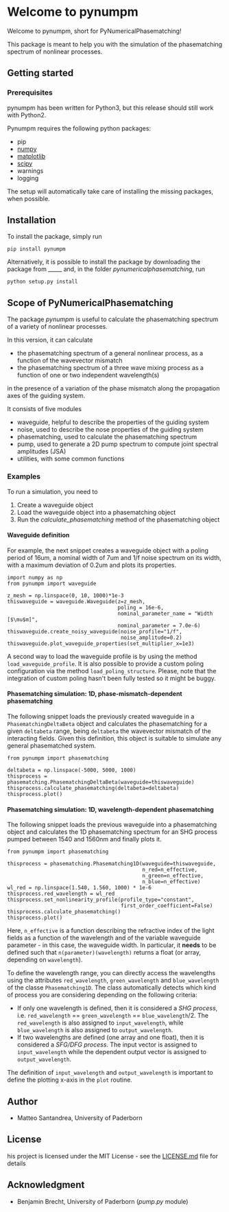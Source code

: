 # Welcome to pynumpm

Welcome to pynumpm, short for PyNumericalPhasematching! 

This package is meant to help you with the simulation of the phasematching spectrum of nonlinear processes.  

## Getting started

### Prerequisites
pynumpm has been written for Python3, but this release should still work with Python2.

Pynumpm requires the following python packages:
    
* pip
* [numpy](http://www.numpy.org/)    
* [matplotlib](https://matplotlib.org)
* [scipy](https://www.scipy.org/)
* warnings
* logging
   
The setup will automatically take care of installing the missing packages, when possible.   

## Installation
To install the package, simply run 

`pip install pynumpm`

Alternatively, it is possible to install the package by downloading the package from _____ and, in the folder *pynumericalphasematching*, run

`python setup.py install`

## Scope of PyNumericalPhasematching
The package *pynumpm* is useful to calculate the phasematching spectrum of a variety of nonlinear processes.

In this version, it can calculate 

* the phasematching spectrum of a general nonlinear process, as a function of the wavevector mismatch
* the phasematching spectrum of a three wave mixing process as a function of one or two independent wavelength(s)

in the presence of a variation of the phase mismatch along the propagation axes of the guiding system.     


It consists of five modules

* waveguide, helpful to describe the properties of the guiding system  
* noise, used to describe the nose properties of the guiding system
* phasematching, used to calculate the phasematching spectrum
* pump, used to generate a 2D pump spectrum to compute joint spectral amplitudes (JSA)
* utilities, with some common functions

### Examples 

To run a simulation, you need to
1. Create a waveguide object
2. Load the waveguide object into a phasematching object
3. Run the *calculate_phasematching* method of the phasematching object

#### Waveguide definition

For example, the next snippet creates a waveguide object with a poling period of 16um, a nominal width of 7um and 1/f 
noise spectrum on its width, with a maximum deviation of 0.2um and plots its properties.
```
import numpy as np
from pynumpm import waveguide

z_mesh = np.linspace(0, 10, 1000)*1e-3
thiswaveguide = waveguide.Waveguide(z=z_mesh,
                                    poling = 16e-6,
                                    nominal_parameter_name = "Width [$\mu$m]",
                                    nominal_parameter = 7.0e-6)
thiswaveguide.create_noisy_waveguide(noise_profile="1/f",
                                     noise_amplitude=0.2)
thiswaveguide.plot_waveguide_properties(set_multiplier_x=1e3)                                                                                                         
```  

A second way to load the waveguide profile is by using the method `load_waveguide_profile`.
It is also possible to provide a custom poling configuration via the method `load_poling_structure`. 
Please, note that the integration of custom poling hasn't been fully tested so it might be buggy.

#### Phasematching simulation: 1D, phase-mismatch-dependent phasematching

The following snippet loads the previously created waveguide in a `PhasematchingDeltaBeta` object and calculates
the phasematching for a given `deltabeta` range, being `deltabeta` the wavevector mismatch of the interacting fields.
Given this definition, this object is suitable to simulate any general phasematched system. 
```
from pynumpm import phasematching

deltabeta = np.linspace(-5000, 5000, 1000)
thisprocess = phasematching.PhasematchingDeltaBeta(waveguide=thiswaveguide)
thisprocess.calculate_phasematching(deltabeta=deltabeta) 
thisprocess.plot()
```

#### Phasematching simulation: 1D, wavelength-dependent phasematching 

The following snippet loads the previous waveguide into a phasematching object and calculates the 1D phasematching 
spectrum for an SHG process pumped between 1540 and 1560nm and finally plots it.
```
from pynumpm import phasematching

thisprocess = phasematching.Phasematching1D(waveguide=thiswaveguide,
                                            n_red=n_effective,
                                            n_green=n_effective,
                                            n_blue=n_effective)
wl_red = np.linspace(1.540, 1.560, 1000) * 1e-6
thisprocess.red_wavelength = wl_red
thisprocess.set_nonlinearity_profile(profile_type="constant",
                                     first_order_coefficient=False)
thisprocess.calculate_phasematching()
thisprocess.plot() 
```

Here, `n_effective` is a function describing the refractive index of the light fields as a function of the wavelength 
and of the variable waveguide parameter - in this case, the waveguide width. 
In particular, it **needs** to be defined such that `n(parameter)(wavelength)` returns a float (or array, 
depending on `wavelength`).

To define the wavelength range, you can directly access the wavelengths using the attributes `red_wavelength`, 
`green_wavelength` and `blue_wavelength` of the classe `Phasematching1D`.
The class automatically detects which kind of process you are considering depending on the following criteria: 

* If only one wavelength is defined, then it is considered a *SHG process*, 
i.e. `red_wavelength` == `green_wavelength` == `blue_wavelength`/2.
The `red_wavelength` is also assigned to `input_wavelength`, while `blue_wavelength` is also assigned to `output_wavelength`. 
* If two wavelengths are defined (one array and one float), then it is considered a *SFG/DFG process*. 
The input vector is assigned to `input_wavelength` while the dependent output vector is assigned 
to `output_wavelength`.

The definition of `input_wavelength` and `output_wavelength` is important to define the plotting x-axis in the `plot`
routine.


## Author

* Matteo Santandrea, University of Paderborn

## License 
his project is licensed under the MIT License - see the [LICENSE.md](LICENSE.md) file for details


## Acknowledgment
* Benjamin Brecht, University of Paderborn (*pump.py* module)
